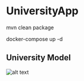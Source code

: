 # UniversityApp

mvn clean package

docker-compose up -d
## University Model
![alt text](https://user-images.githubusercontent.com/77641495/151267945-6b68fd84-26de-458a-9516-46c9eeae9063.png)
